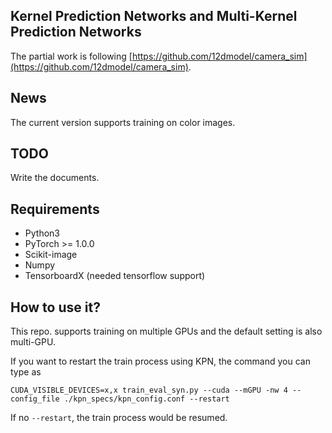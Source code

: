 ## Kernel Prediction  Networks and Multi-Kernel Prediction Networks

The partial work is following [https://github.com/12dmodel/camera_sim](https://github.com/12dmodel/camera_sim).

## News
The current version supports training on color images.

## TODO
Write the documents.

## Requirements
- Python3
- PyTorch >= 1.0.0
- Scikit-image
- Numpy
- TensorboardX (needed tensorflow support)

## How to use it?
This repo. supports training on multiple GPUs and the default setting is also multi-GPU.  

If you want to restart the train process using KPN, the command you can type as
```
CUDA_VISIBLE_DEVICES=x,x train_eval_syn.py --cuda --mGPU -nw 4 --config_file ./kpn_specs/kpn_config.conf --restart
```
If no `--restart`, the train process would be resumed.

